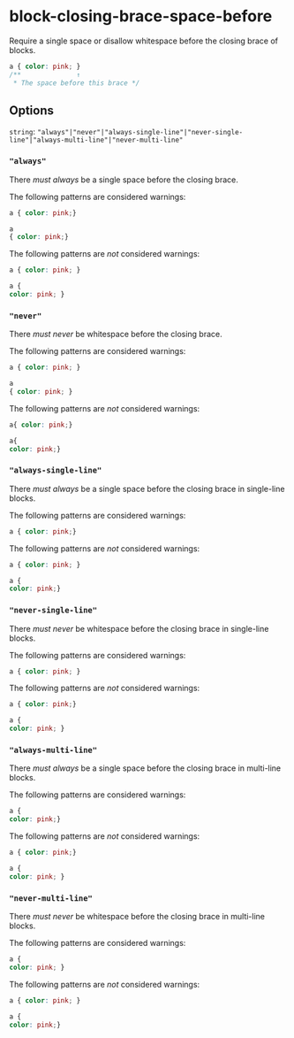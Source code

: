 # block-closing-brace-space-before

Require a single space or disallow whitespace before the closing brace of blocks.

```css
a { color: pink; }
/**              ↑
 * The space before this brace */
```

## Options

`string`: `"always"|"never"|"always-single-line"|"never-single-line"|"always-multi-line"|"never-multi-line"`

### `"always"`

There *must always* be a single space before the closing brace.

The following patterns are considered warnings:

```css
a { color: pink;}
```

```css
a
{ color: pink;}
```

The following patterns are *not* considered warnings:

```css
a { color: pink; }
```

```css
a {
color: pink; }
```

### `"never"`

There *must never* be whitespace before the closing brace.

The following patterns are considered warnings:

```css
a { color: pink; }
```

```css
a
{ color: pink; }
```

The following patterns are *not* considered warnings:

```css
a{ color: pink;}
```

```css
a{
color: pink;}
```

### `"always-single-line"`

There *must always* be a single space before the closing brace in single-line blocks.

The following patterns are considered warnings:

```css
a { color: pink;}
```

The following patterns are *not* considered warnings:

```css
a { color: pink; }
```

```css
a {
color: pink;}
```

### `"never-single-line"`

There *must never* be whitespace before the closing brace in single-line blocks.

The following patterns are considered warnings:

```css
a { color: pink; }
```

The following patterns are *not* considered warnings:

```css
a { color: pink;}
```

```css
a {
color: pink; }
```

### `"always-multi-line"`

There *must always* be a single space before the closing brace in multi-line blocks.

The following patterns are considered warnings:

```css
a {
color: pink;}
```

The following patterns are *not* considered warnings:

```css
a { color: pink;}
```

```css
a {
color: pink; }
```

### `"never-multi-line"`

There *must never* be whitespace before the closing brace in multi-line blocks.

The following patterns are considered warnings:

```css
a {
color: pink; }
```

The following patterns are *not* considered warnings:

```css
a { color: pink; }
```

```css
a {
color: pink;}
```
